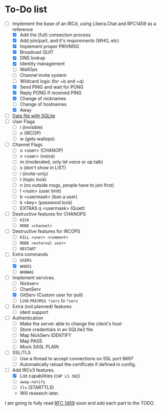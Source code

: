 # To-Do list
- [ ] Implement the base of an IRCd, using Libera.Chat and RFC1459 as a reference
   -  [x] Add the (full) connection process
   -  [x] Add join/part, and it's requirements (WHO, etc)
   -  [x] Implement proper PRIVMSG
   -  [x] Broadcast QUIT
   -  [x] DNS lookup
   -  [x] Identity management
   -  [ ] WallOps
   -  [ ] Channel invite system
   -  [ ] Wildcard logic (for +b and +q)
   -  [x] Send PING and wait for PONG
   -  [x] Reply PONG if received PING
   -  [x] Change of nicknames
   -  [ ] Change of hostnames
   -  [x] Away
-  [ ] [Data file with SQLite](https://discuss.swee.codes/t/41/2)
-  [ ] User Flags
   -  [ ] i (invisible)
   -  [ ] o (IRCOP)
   -  [ ] w (gets wallops)
-  [ ] Channel Flags
   -  [ ] o \<user\> (CHANOP)
   -  [ ] v \<user\> (voice)
   -  [ ] m (moderated, only let voice or op talk)
   -  [ ] s (don't show in LIST)
   -  [ ] i (invite-only)
   -  [ ] t (topic lock)
   -  [ ] n (no outside msgs, people have to join first)
   -  [ ] l \<num\> (user limit)
   -  [ ] b \<usermask\> (ban a user)
   -  [ ] k \<key\> (password lock)
   -  [ ] EXTRAS q \<usermask\> (Quiet)
- [ ] Destructive features for CHANOPS
   -  [ ] `KICK`
   -  [ ] `MODE <channel>`
- [ ] Destructive features for IRCOPS
   -  [ ] `KILL <user> <comment>`
   -  [ ] `MODE <external user>`
   -  [ ] `RESTART`
- [ ] Extra commands
   -  [ ] `USERS`
   -  [x] `WHOIS`
   -  [ ] `WHOWAS`
- [ ] Implement services.
   -  [ ] Nickserv
   -  [ ] ChanServ
   -  [x] GitServ (Custom user for pull)
   -  [ ] Link `PRIVMSG *serv` to `*serv`
- [ ] Extra (not planned) features
   -  [ ] ident support
- [ ] Authentication
   -  [ ] Make the server able to change the client's host
   -  [ ] Store credentials in an SQLite3 file.
   -  [ ] Map NickServ IDENTIFY
   -  [ ] Map PASS
   -  [ ] Mock SASL PLAIN
- [ ] SSL/TLS
   -  [ ] Use a thread to accept connections on SSL port 6697
   -  [ ] Automatically reload the certificate if defined in config.
- [ ] Add IRCv3 features.
   -  [x] List capabilities (`CAP LS 302`)
   -  [ ] `away-notify`
   -  [ ] `tls` (STARTTLS)
   -  Will research later.

I am going to fully read [RFC 1459](https://datatracker.ietf.org/doc/html/rfc1459) soon and add each part to the TODO.